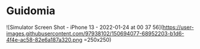 # Guidomia

![Simulator Screen Shot - iPhone 13 - 2022-01-24 at 00 37 56](https://user-images.githubusercontent.com/97938102/150694077-68952203-b1d6-4f4e-ac58-82e6a187a320.png =250x250)
